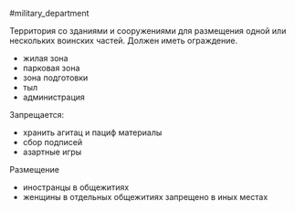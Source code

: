 #military_department 

Территория со зданиями и сооружениями для размещения одной или нескольких воинских частей. Должен иметь ограждение.

- жилая зона
- парковая зона
- зона подготовки 
- тыл
- администрация

Запрещается:
- хранить агитац и пациф материалы
- сбор подписей
- азартные игры

Размещение
- иностранцы в общежитиях
- женщины в отдельных общежитиях
запрещено в иных местах